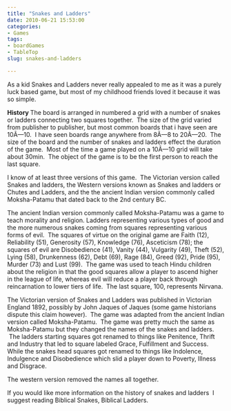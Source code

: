 ```yaml
---
title: "Snakes and Ladders"
date: 2010-06-21 15:53:00
categories:
- Games
tags:
- boardGames
- TableTop
slug: snakes-and-ladders

---
```


As a kid Snakes and Ladders never really appealed to me as it was a purely luck based game, but most of my childhood friends loved it because it was so simple.

<strong>History
</strong>The board is arranged in numbered a grid with a number of snakes or ladders connecting two squares together.  The size of the grid varied from publisher to publisher, but most common boards that i have seen are 10Ã—10.  I have seen boards range anywhere from 8Ã—8 to 20Ã—20.  The size of the board and the number of snakes and ladders effect the duration of the game.  Most of the time a game played on a 10Ã—10 grid will take about 30min.  The object of the game is to be the first person to reach the last square.

I know of at least three versions of this game.  The Victorian version called Snakes and ladders, the Western versions known as Snakes and ladders or Chutes and Ladders, and the the ancient Indian version commonly called Moksha-Patamu that dated back to the 2nd century BC.

The ancient Indian version commonly called Moksha-Patamu was a game to teach morality and religion. Ladders representing various types of good and the more numerous snakes coming from squares representing various forms of evil.  The squares of virtue on the original game are Faith (12), Reliability (51), Generosity (57), Knowledge (76), Asceticism (78); the squares of evil are Disobedience (41), Vanity (44), Vulgarity (49), Theft (52), Lying (58), Drunkenness (62), Debt (69), Rage (84), Greed (92), Pride (95), Murder (73) and Lust (99).  The game was used to teach Hindu children about the religion in that the good squares allow a player to ascend higher in the league of life, whereas evil will reduce a player back through reincarnation to lower tiers of life.  The last square, 100, represents Nirvana.

The Victorian version of Snakes and Ladders was published in Victorian England 1892, possibly by John Jaques of Jaques (some game historians dispute this claim however).  The game was adapted from the ancient Indian version called Moksha-Patamu.  The game was pretty much the same as Moksha-Patamu but they changed the names of the snakes and ladders.  The ladders starting squares got renamed to things like Penitence, Thrift and Industry that led to square labeled Grace, Fulfillment and Success. While the snakes head squares got renamed to things like Indolence, Indulgence and Disobedience which slid a player down to Poverty, Illness and Disgrace.

The western version removed the names all together.

If you would like more information on the history of snakes and ladders  I suggest reading Biblical Snakes, Biblical Ladders.
